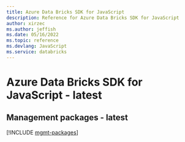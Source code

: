 ```yaml
---
title: Azure Data Bricks SDK for JavaScript
description: Reference for Azure Data Bricks SDK for JavaScript
author: xirzec
ms.author: jeffish
ms.date: 05/16/2022
ms.topic: reference
ms.devlang: JavaScript
ms.service: databricks
---
```

# Azure Data Bricks SDK for JavaScript - latest
## Management packages - latest
[!INCLUDE [mgmt-packages](data-bricks-mgmt-index.md)]
